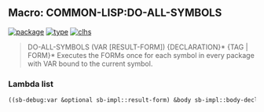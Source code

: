 ## Macro: COMMON-LISP:DO-ALL-SYMBOLS
[![package](https://img.shields.io/badge/Package-COMMON--LISP-5f9ea0.svg?style=social&colorA=999999)](../) [![type](https://img.shields.io/badge/Type-Macro-5f9ea0.svg?style=social&colorA=999999)](../#macro) [![clhs](https://img.shields.io/badge/CLHS-DO--ALL--SYMBOLS-5f9ea0.svg?style=social&colorA=999999)](http://www.lispworks.com/documentation/HyperSpec/Body/m_do_sym.htm) 

> DO-ALL-SYMBOLS (VAR [RESULT-FORM]) {DECLARATION}* {TAG | FORM}*
> Executes the FORMs once for each symbol in every package with VAR bound
> to the current symbol.

### Lambda list
```cl
((sb-debug:var &optional sb-impl::result-form) &body sb-impl::body-decls)
```
